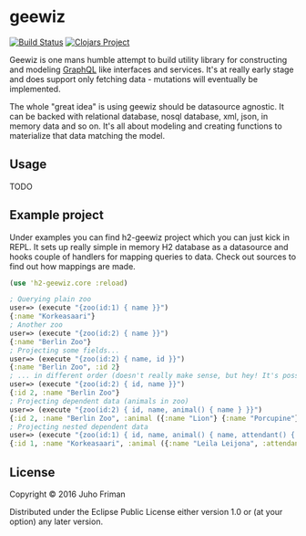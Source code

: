 # geewiz

[![Build Status](https://travis-ci.org/juhofriman/geewiz.svg?branch=master)](https://travis-ci.org/juhofriman/geewiz)
[![Clojars Project](https://img.shields.io/clojars/v/geewiz.svg)](https://clojars.org/geewiz)

Geewiz is one mans humble attempt to build utility library for constructing and modeling [GraphQL](http://graphql.org/) like interfaces and services. It's at really early stage and does support only fetching data - mutations will eventually be implemented.

The whole "great idea" is using geewiz should be datasource agnostic. It can be backed with relational database, nosql database, xml, json, in memory data and so on. It's all about modeling and creating functions to materialize that data matching the model.

## Usage

TODO

## Example project

Under examples you can find h2-geewiz project which you can just kick in REPL. It sets up really simple in memory H2 database as a datasource and hooks couple of handlers for mapping queries to data. Check out sources to find out how mappings are made.

```clojure
(use 'h2-geewiz.core :reload)

; Querying plain zoo
user=> (execute "{zoo(id:1) { name }}")
{:name "Korkeasaari"}
; Another zoo
user=> (execute "{zoo(id:2) { name }}")
{:name "Berlin Zoo"}
; Projecting some fields...
user=> (execute "{zoo(id:2) { name, id }}")
{:name "Berlin Zoo", :id 2}
; ... in different order (doesn't really make sense, but hey! It's possible!)
user=> (execute "{zoo(id:2) { id, name }}")
{:id 2, :name "Berlin Zoo"}
; Projecting dependent data (animals in zoo)
user=> (execute "{zoo(id:2) { id, name, animal() { name } }}")
{:id 2, :name "Berlin Zoo", :animal ({:name "Lion"} {:name "Porcupine"} {:name "Elephant"} {:name "Rhinoceros"})}
; Projecting nested dependent data
user=> (execute "{zoo(id:1) { id, name, animal() { name, attendant() { name, salary } } }}")
{:id 1, :name "Korkeasaari", :animal ({:name "Leila Leijona", :attendant {:name "Kiivari Hippalinen", :salary 1283}} {:name "Kari Karhu", :attendant {:name "Kiivari Hippalinen", :salary 1283}} {:name "Marko Maasika", :attendant {:name "Simo Simpulainen", :salary 2345}} {:name "Kalle Kirahvi", :attendant {:name "Juili Kilupainen", :salary 6252}})}
```

## License

Copyright © 2016 Juho Friman

Distributed under the Eclipse Public License either version 1.0 or (at
your option) any later version.
